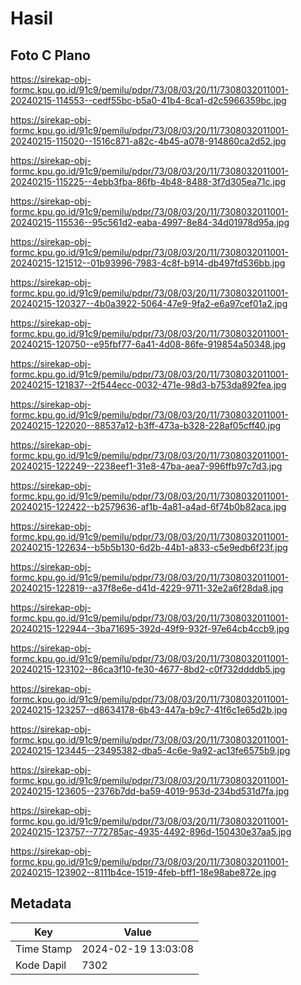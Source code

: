 # Hasil

## Foto C Plano

https://sirekap-obj-formc.kpu.go.id/91c9/pemilu/pdpr/73/08/03/20/11/7308032011001-20240215-114553--cedf55bc-b5a0-41b4-8ca1-d2c5966359bc.jpg

https://sirekap-obj-formc.kpu.go.id/91c9/pemilu/pdpr/73/08/03/20/11/7308032011001-20240215-115020--1516c871-a82c-4b45-a078-914860ca2d52.jpg

https://sirekap-obj-formc.kpu.go.id/91c9/pemilu/pdpr/73/08/03/20/11/7308032011001-20240215-115225--4ebb3fba-86fb-4b48-8488-3f7d305ea71c.jpg

https://sirekap-obj-formc.kpu.go.id/91c9/pemilu/pdpr/73/08/03/20/11/7308032011001-20240215-115536--95c561d2-eaba-4997-8e84-34d01978d95a.jpg

https://sirekap-obj-formc.kpu.go.id/91c9/pemilu/pdpr/73/08/03/20/11/7308032011001-20240215-121512--01b93996-7983-4c8f-b914-db497fd536bb.jpg

https://sirekap-obj-formc.kpu.go.id/91c9/pemilu/pdpr/73/08/03/20/11/7308032011001-20240215-120327--4b0a3922-5064-47e9-9fa2-e6a97cef01a2.jpg

https://sirekap-obj-formc.kpu.go.id/91c9/pemilu/pdpr/73/08/03/20/11/7308032011001-20240215-120750--e95fbf77-6a41-4d08-86fe-919854a50348.jpg

https://sirekap-obj-formc.kpu.go.id/91c9/pemilu/pdpr/73/08/03/20/11/7308032011001-20240215-121837--2f544ecc-0032-471e-98d3-b753da892fea.jpg

https://sirekap-obj-formc.kpu.go.id/91c9/pemilu/pdpr/73/08/03/20/11/7308032011001-20240215-122020--88537a12-b3ff-473a-b328-228af05cff40.jpg

https://sirekap-obj-formc.kpu.go.id/91c9/pemilu/pdpr/73/08/03/20/11/7308032011001-20240215-122249--2238eef1-31e8-47ba-aea7-996ffb97c7d3.jpg

https://sirekap-obj-formc.kpu.go.id/91c9/pemilu/pdpr/73/08/03/20/11/7308032011001-20240215-122422--b2579636-af1b-4a81-a4ad-6f74b0b82aca.jpg

https://sirekap-obj-formc.kpu.go.id/91c9/pemilu/pdpr/73/08/03/20/11/7308032011001-20240215-122634--b5b5b130-6d2b-44b1-a833-c5e9edb6f23f.jpg

https://sirekap-obj-formc.kpu.go.id/91c9/pemilu/pdpr/73/08/03/20/11/7308032011001-20240215-122819--a37f8e6e-d41d-4229-9711-32e2a6f28da8.jpg

https://sirekap-obj-formc.kpu.go.id/91c9/pemilu/pdpr/73/08/03/20/11/7308032011001-20240215-122944--3ba71695-392d-49f9-932f-97e64cb4ccb9.jpg

https://sirekap-obj-formc.kpu.go.id/91c9/pemilu/pdpr/73/08/03/20/11/7308032011001-20240215-123102--86ca3f10-fe30-4677-8bd2-c0f732ddddb5.jpg

https://sirekap-obj-formc.kpu.go.id/91c9/pemilu/pdpr/73/08/03/20/11/7308032011001-20240215-123257--d8634178-6b43-447a-b9c7-41f6c1e65d2b.jpg

https://sirekap-obj-formc.kpu.go.id/91c9/pemilu/pdpr/73/08/03/20/11/7308032011001-20240215-123445--23495382-dba5-4c6e-9a92-ac13fe6575b9.jpg

https://sirekap-obj-formc.kpu.go.id/91c9/pemilu/pdpr/73/08/03/20/11/7308032011001-20240215-123605--2376b7dd-ba59-4019-953d-234bd531d7fa.jpg

https://sirekap-obj-formc.kpu.go.id/91c9/pemilu/pdpr/73/08/03/20/11/7308032011001-20240215-123757--772785ac-4935-4492-896d-150430e37aa5.jpg

https://sirekap-obj-formc.kpu.go.id/91c9/pemilu/pdpr/73/08/03/20/11/7308032011001-20240215-123902--8111b4ce-1519-4feb-bff1-18e98abe872e.jpg


## Metadata

| Key        | Value               |
| ---------- | ------------------- |
| Time Stamp | 2024-02-19 13:03:08 |
| Kode Dapil | 7302                |



